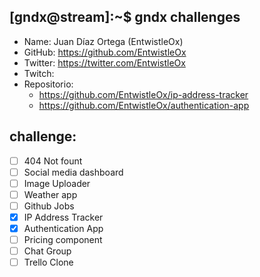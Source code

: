 ## [gndx@stream]:~$ gndx challenges

- Name: Juan Díaz Ortega (EntwistleOx)
- GitHub: https://github.com/EntwistleOx
- Twitter: https://twitter.com/EntwistleOx
- Twitch:
- Repositorio: 
     * https://github.com/EntwistleOx/ip-address-tracker
     * https://github.com/EntwistleOx/authentication-app

## challenge:
  - [ ] 404 Not fount
  - [ ] Social media dashboard
  - [ ] Image Uploader
  - [ ] Weather app
  - [ ] Github Jobs
  - [X] IP Address Tracker
  - [X] Authentication App
  - [ ] Pricing component
  - [ ] Chat Group
  - [ ] Trello Clone
